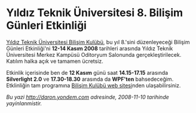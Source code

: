 # Yıldız Teknik Üniversitesi 8. Bilişim Günleri Etkinliği
[Yıldız Teknik Üniversitesi Bilişim
Kulübü](http://www.bilisim.yildiz.edu.tr/), bu yıl 8.'sini düzenleyeceği
Bilişim Günleri Etkinliği'ni **12-14 Kasım 2008** tarihleri arasında
Yıldız Teknik Üniversitesi Merkez Kampüsü Oditoryum Salonunda
gerçekleştirilecek. Katılım halka açık ve tamamen ücretsiz.

Etkinlik içerisinde ben de **12 Kasım** günü saat **14.15-17.15**
arasında **Silverlight 2.0** ve **17.30-18.30** arasında da **WPF'ten**
bahsedeceğim. Etklinliğin tam programına [Bilişim Kulübü web
sitesi](http://www.bilisim.yildiz.edu.tr/)nden ulaşabilirsiniz.



*Bu yazi http://daron.yondem.com adresinde, 2008-11-10 tarihinde yayinlanmistir.*
